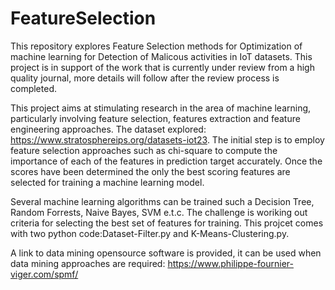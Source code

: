 # FeatureSelection
This repository explores Feature Selection methods for Optimization of machine learning for Detection of Malicous activities in IoT datasets. This  project is in support of the work that is currently under review from a high quality journal, more details will follow after the review process is completed. 

This project  aims at stimulating research in the area of machine learning, particularly involving feature selection, features extraction and feature engineering approaches. The dataset explored: https://www.stratosphereips.org/datasets-iot23. The initial step is to employ feature selection approaches such as chi-square to compute the importance of each of the features in prediction target accurately. Once the scores have been determined the only the best scoring features are selected for training a machine learning model. 

Several machine learning algorithms can be trained such a Decision Tree, Random Forrests, Naive Bayes, SVM e.t.c. The challenge is woriking out criteria for selecting the best set of features for training. This projcet comes with two python code:Dataset-Filter.py and K-Means-Clustering.py. 

A link to data mining opensource software is provided, it can be used when data mining approaches are required: https://www.philippe-fournier-viger.com/spmf/
